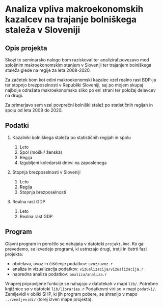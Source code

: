# Analiza vpliva makroekonomskih kazalcev na trajanje bolniškega staleža v Sloveniji


## Opis projekta

Skozi to seminarsko nalogo bom raziskoval ter analiziral povezavo med splošnim makroekonomskim stanjem v Sloveniji ter trajanjem bolniškega staleža glede na regije za leta 2008-2020. 

Za začetek bom kot edini makroekonomski kazalec vzel realno rast BDP-ja ter stopnjo brezposelnosti v Republiki Sloveniji, saj po mojem skupaj najbolje odražata makroekonomsko sliko po eni strani ter položaj delavcev na drugi.

Za primerjavo sem vzel povprečni bolniški stalež po statističnih regijah in spolu od leta 2008 do 2020.

## Podatki

1. Kazalniki bolniškega staleža po statističnih regijah in spolu
    1. Leto
    2. Spol (moški/ ženska)
    3. Regija
    4. Izgubljeni koledarski dnevi na zaposlenega

2. Stopnja brezposelnosti v Sloveniji
    1. Leto
    2. Regija
    3. Stopnja brezposelnosti

3. Realna rast GDP
    1. Leto
    2. Realna rast GDP


## Program

Glavni program in poročilo se nahajata v datoteki `projekt.Rmd`.
Ko ga prevedemo, se izvedejo programi, ki ustrezajo drugi, tretji in četrti fazi projekta:

* obdelava, uvoz in čiščenje podatkov: `uvoz/uvoz.r`
* analiza in vizualizacija podatkov: `vizualizacija/vizualizacija.r`
* napredna analiza podatkov: `analiza/analiza.r`

Vnaprej pripravljene funkcije se nahajajo v datotekah v mapi `lib/`.
Potrebne knjižnice so v datoteki `lib/libraries.r`
Podatkovni viri so v mapi `podatki/`.
Zemljevidi v obliki SHP, ki jih program pobere,
se shranijo v mapo `../zemljevidi/` (torej izven mape projekta).
